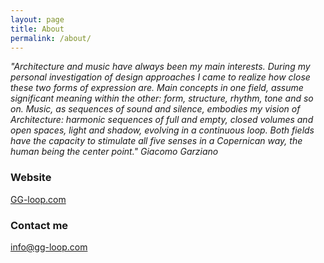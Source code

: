 ```yaml
---
layout: page
title: About
permalink: /about/
---
```


<i> "Architecture and music have always been my main interests.
During my personal investigation of design approaches I came to realize how close these two forms of expression are.
Main concepts in one field, assume significant meaning within the other: form, structure, rhythm, tone and so on. Music, as
sequences of sound and silence, embodies my vision of Architecture: harmonic sequences of full and empty, closed volumes
and open spaces, light and shadow, evolving in a continuous loop.
Both fields have the capacity to stimulate all five senses in a Copernican way, the human being the center point." 
Giacomo Garziano </i>

### Website

<a href="http://www.gg-loop.com/">GG-loop.com</a>


### Contact me

[info@gg-loop.com](mailto:info@gg-loop.com)
